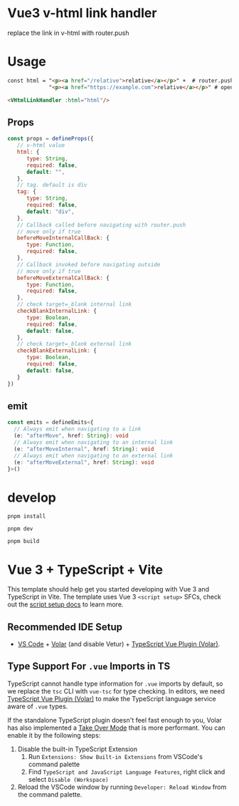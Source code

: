 # Vue3 v-html link handler

replace the link in v-html with router.push

# Usage

```html
const html = "<p><a href="/relative">relative</a></p>" +  # router.push
             "<p><a href="https://example.com">relative</a></p>" # open new tab

<VHtmlLinkHandler :html="html"/>
```

## Props

```js
const props = defineProps({
   // v-html value
   html: {
      type: String,
      required: false,
      default: "",
   },
   // tag. default is div
   tag: {
      type: String,
      required: false,
      default: "div",
   },
   // Callback called before navigating with router.push
   // move only if true
   beforeMoveInternalCallBack: {
      type: Function,
      required: false,
   },
   // Callback invoked before navigating outside
   // move only if true
   beforeMoveExternalCallBack: {
      type: Function,
      required: false,
   },
   // check target=_blank internal link
   checkBlankInternalLink: {
      type: Boolean,
      required: false,
      default: false,
   },
   // check target=_blank external link
   checkBlankExternalLink: {
      type: Boolean,
      required: false,
      default: false,
   }
})
```

## emit

```ts
const emits = defineEmits<{
  // Always emit when navigating to a link
  (e: "afterMove", href: String): void
  // Always emit when navigating to an internal link
  (e: "afterMoveInternal", href: String): void
  // Always emit when navigating to an external link
  (e: "afterMoveExternal", href: String): void
}>()
```

# develop

```
pnpm install

pnpm dev

pnpm build
```


# Vue 3 + TypeScript + Vite

This template should help get you started developing with Vue 3 and TypeScript in Vite. The template uses Vue 3 `<script setup>` SFCs, check out the [script setup docs](https://v3.vuejs.org/api/sfc-script-setup.html#sfc-script-setup) to learn more.

## Recommended IDE Setup

- [VS Code](https://code.visualstudio.com/) + [Volar](https://marketplace.visualstudio.com/items?itemName=Vue.volar) (and disable Vetur) + [TypeScript Vue Plugin (Volar)](https://marketplace.visualstudio.com/items?itemName=Vue.vscode-typescript-vue-plugin).

## Type Support For `.vue` Imports in TS

TypeScript cannot handle type information for `.vue` imports by default, so we replace the `tsc` CLI with `vue-tsc` for type checking. In editors, we need [TypeScript Vue Plugin (Volar)](https://marketplace.visualstudio.com/items?itemName=Vue.vscode-typescript-vue-plugin) to make the TypeScript language service aware of `.vue` types.

If the standalone TypeScript plugin doesn't feel fast enough to you, Volar has also implemented a [Take Over Mode](https://github.com/johnsoncodehk/volar/discussions/471#discussioncomment-1361669) that is more performant. You can enable it by the following steps:

1. Disable the built-in TypeScript Extension
   1. Run `Extensions: Show Built-in Extensions` from VSCode's command palette
   2. Find `TypeScript and JavaScript Language Features`, right click and select `Disable (Workspace)`
2. Reload the VSCode window by running `Developer: Reload Window` from the command palette.
